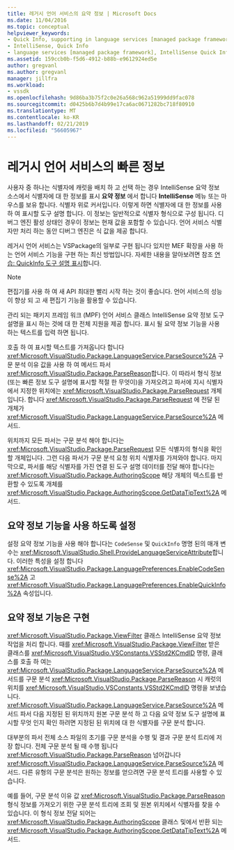 ```yaml
---
title: 레거시 언어 서비스의 요약 정보 | Microsoft Docs
ms.date: 11/04/2016
ms.topic: conceptual
helpviewer_keywords:
- Quick Info, supporting in language services [managed package framework]
- IntelliSense, Quick Info
- language services [managed package framework], IntelliSense Quick Info
ms.assetid: 159ccb0b-f5d6-4912-b88b-e9612924ed5e
author: gregvanl
ms.author: gregvanl
manager: jillfra
ms.workload:
- vssdk
ms.openlocfilehash: 9d86ba3b75f2c0e26a568c962a51999dd9fac078
ms.sourcegitcommit: d0425b6b7d4b99e17ca6ac0671282bc718f80910
ms.translationtype: MT
ms.contentlocale: ko-KR
ms.lasthandoff: 02/21/2019
ms.locfileid: "56605967"
---
```

# <a name="quick-info-in-a-legacy-language-service"></a>레거시 언어 서비스의 빠른 정보
사용자 중 하나는 식별자에 캐럿을 배치 하 고 선택 하는 경우 IntelliSense 요약 정보 소스에서 식별자에 대 한 정보를 표시 **요약 정보** 에서 합니다 **IntelliSense** 메뉴 또는 마우스를 보유 합니다. 식별자 위로 커서입니다. 이렇게 하면 식별자에 대 한 정보를 사용 하 여 표시할 도구 설명 합니다. 이 정보는 일반적으로 식별자 형식으로 구성 됩니다. 디버그 엔진 활성 상태인 경우이 정보는 현재 값을 포함할 수 있습니다. 언어 서비스 식별자만 처리 하는 동안 디버그 엔진은 식 값을 제공 합니다.

 레거시 언어 서비스는 VSPackage의 일부로 구현 됩니다 있지만 MEF 확장을 사용 하는 언어 서비스 기능을 구현 하는 최신 방법입니다. 자세한 내용을 알아보려면 참조 [연습: QuickInfo 도구 설명 표시](../../extensibility/walkthrough-displaying-quickinfo-tooltips.md)합니다.

> [!NOTE]
>  편집기를 사용 하 여 새 API 최대한 빨리 시작 하는 것이 좋습니다. 언어 서비스의 성능이 향상 되 고 새 편집기 기능을 활용할 수 있습니다.

 관리 되는 패키지 프레임 워크 (MPF) 언어 서비스 클래스 IntelliSense 요약 정보 도구 설명을 표시 하는 것에 대 한 전체 지원을 제공 합니다. 표시 될 요약 정보 기능을 사용 하는 텍스트를 입력 하면 됩니다.

 호출 하 여 표시할 텍스트를 가져옵니다 합니다 <xref:Microsoft.VisualStudio.Package.LanguageService.ParseSource%2A> 구문 분석 이유 값을 사용 하 여 메서드 파서 <xref:Microsoft.VisualStudio.Package.ParseReason>합니다. 이 따라서 형식 정보 (또는 빠른 정보 도구 설명에 표시할 적절 한 무엇이)을 가져오려고 파서에 지시 식별자에서 지정한 위치에는 <xref:Microsoft.VisualStudio.Package.ParseRequest> 개체입니다. 합니다 <xref:Microsoft.VisualStudio.Package.ParseRequest> 에 전달 된 개체가 <xref:Microsoft.VisualStudio.Package.LanguageService.ParseSource%2A> 메서드.

 위치까지 모든 파서는 구문 분석 해야 합니다는 <xref:Microsoft.VisualStudio.Package.ParseRequest> 모든 식별자의 형식을 확인할 개체입니다. 그런 다음 파서가 구문 분석 요청 위치 식별자를 가져와야 합니다. 마지막으로, 파서를 해당 식별자를 가진 연결 된 도구 설명 데이터를 전달 해야 합니다는 <xref:Microsoft.VisualStudio.Package.AuthoringScope> 해당 개체의 텍스트를 반환할 수 있도록 개체를 <xref:Microsoft.VisualStudio.Package.AuthoringScope.GetDataTipText%2A> 메서드.

## <a name="enabling-the-quick-info-feature"></a>요약 정보 기능을 사용 하도록 설정
 설정 요약 정보 기능을 사용 해야 합니다는 `CodeSense` 및 `QuickInfo` 명명 된의 매개 변수는 <xref:Microsoft.VisualStudio.Shell.ProvideLanguageServiceAttribute>합니다. 이러한 특성을 설정 합니다 <xref:Microsoft.VisualStudio.Package.LanguagePreferences.EnableCodeSense%2A> 고 <xref:Microsoft.VisualStudio.Package.LanguagePreferences.EnableQuickInfo%2A> 속성입니다.

## <a name="implementing-the-quick-info-feature"></a>요약 정보 기능은 구현
 <xref:Microsoft.VisualStudio.Package.ViewFilter> 클래스 IntelliSense 요약 정보 작업을 처리 합니다. 때를 <xref:Microsoft.VisualStudio.Package.ViewFilter> 받은 클래스를 <xref:Microsoft.VisualStudio.VSConstants.VSStd2KCmdID> 명령, 클래스를 호출 하 여는 <xref:Microsoft.VisualStudio.Package.LanguageService.ParseSource%2A> 메서드를 구문 분석 <xref:Microsoft.VisualStudio.Package.ParseReason> 시 캐럿의 위치를 <xref:Microsoft.VisualStudio.VSConstants.VSStd2KCmdID> 명령을 보냈습니다. <xref:Microsoft.VisualStudio.Package.LanguageService.ParseSource%2A> 메서드 파서 다음 지정된 된 위치까지 원본 구문 분석 하 고 다음 요약 정보 도구 설명에 표시할 무엇 인지 확인 하려면 지정된 된 위치에 대 한 식별자를 구문 분석 합니다.

 대부분의 파서 전체 소스 파일의 초기를 구문 분석을 수행 및 결과 구문 분석 트리에 저장 합니다. 전체 구문 분석 될 때 수행 됩니다 <xref:Microsoft.VisualStudio.Package.ParseReason> 넘어갑니다 <xref:Microsoft.VisualStudio.Package.LanguageService.ParseSource%2A> 메서드. 다른 유형의 구문 분석은 원하는 정보를 얻으려면 구문 분석 트리를 사용할 수 있습니다.

 예를 들어, 구문 분석 이유 값 <xref:Microsoft.VisualStudio.Package.ParseReason> 형식 정보를 가져오기 위한 구문 분석 트리에 조회 및 원본 위치에서 식별자를 찾을 수 있습니다. 이 형식 정보 전달 되어는 <xref:Microsoft.VisualStudio.Package.AuthoringScope> 클래스 및에서 반환 되는 <xref:Microsoft.VisualStudio.Package.AuthoringScope.GetDataTipText%2A> 메서드.